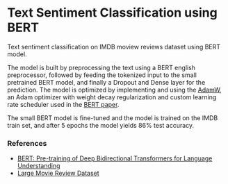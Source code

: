 # Text Sentiment Classification using BERT

Text sentiment classification on IMDB moview reviews dataset using BERT model.

The model is built by preprocessing the text using a BERT english preprocessor, followed by feeding the tokenized input to the small pretrained BERT model, and finally a Dropout and Dense layer for the prediction. The model is optimized by implementing and using the [AdamW](https://arxiv.org/abs/1711.05101), an Adam optimizer with weight decay regularization and custom learning rate scheduler used in the [BERT paper](https://arxiv.org/abs/1810.04805).

The small BERT model is fine-tuned and the model is trained on the IMDB train set, and after 5 epochs the model yields 86% test accuracy.

### References
- [BERT: Pre-training of Deep Bidirectional Transformers for Language Understanding](https://arxiv.org/abs/1810.04805)
- [Large Movie Review Dataset](https://ai.stanford.edu/~amaas/data/sentiment/)
